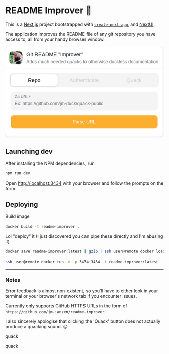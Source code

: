 # README Improver 🦆

This is a [Next.js](https://nextjs.org) project bootstrapped with [`create-next-app`](https://nextjs.org/docs/app/api-reference/cli/create-next-app), and [NextUI](https://nextui.org/).

The application improves the README file of any git repository you have access to, all from your handy browser window.

![A single-input form with the tabs 'Repo', 'Authenticate', and 'Quack'](./public/example.png 'Landing page')

## Launching dev

After installing the NPM dependencies, run

```bash
npm run dev
```

Open [http://localhost:3434](http://localhost:3434) with your browser and follow the prompts on the form.

## Deploying

Build image

```bash
docker build -t readme-improver .
```

Lol "deploy" it (I just discovered you can pipe these directly and I'm abusing it)

```bash
docker save readme-improver:latest | gzip | ssh user@remote docker load

ssh user@remote docker run -d -p 3434:3434 -t readme-improver:latest
```

---

### Notes

Error feedback is almost non-existent, so you'll have to either look in your terminal or your browser's network tab if you encounter issues.

Currently only supports GitHub HTTPS URLs in the form of `https://github.com/jm-janzen/readme-improver`.

I also sincerely apologise that clicking the 'Quack' button does not actually produce a quacking sound. 😔


quack

quack
